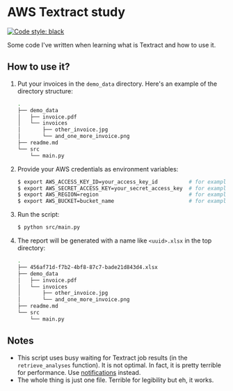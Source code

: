 # AWS Textract study

[![Code style: black](https://img.shields.io/badge/code%20style-black-000000.svg)](https://github.com/psf/black)

Some code I've written when learning what is Textract and how to use it.

## How to use it?

1. Put your invoices in the `demo_data` directory.
   Here's an example of the directory structure:
    ```sh
    .
    ├── demo_data
    │   ├── invoice.pdf
    │   └── invoices
    │       ├── other_invoice.jpg
    │       └── and_one_more_invoice.png
    ├── readme.md
    └── src
        └── main.py
    ```

2. Provide your AWS credentials as environment variables:
    ```sh
    $ export AWS_ACCESS_KEY_ID=your_access_key_id          # for example "AKIAIOSFODNN7EXAMPLE"
    $ export AWS_SECRET_ACCESS_KEY=your_secret_access_key  # for example "wJalrXUtnFEMI/K7MDENG/bPxRfiCYEXAMPLEKEY"
    $ export AWS_REGION=region                             # for example "us-east-1"
    $ export AWS_BUCKET=bucket_name                        # for example "my-textract-study-bucket"
    ```

3. Run the script:
    ```sh
    $ python src/main.py
    ```

4. The report will be generated with a name like `<uuid>.xlsx` in the top directory:
    ```sh
    .
    ├── 456af71d-f7b2-4bf8-87c7-bade21d843d4.xlsx
    ├── demo_data
    │   ├── invoice.pdf
    │   └── invoices
    │       ├── other_invoice.jpg
    │       └── and_one_more_invoice.png
    ├── readme.md
    └── src
        └── main.py
    ```

## Notes

- This script uses busy waiting for Textract job results (in the `retrieve_analyses` function). It is not optimal. In fact, it is pretty terrible for performance. Use [notifications](https://docs.aws.amazon.com/textract/latest/dg/api-async.html#:~:text=The%20completion%20status%20of%20the%20request%20is%20published%20to%20an%20Amazon%20Simple%20Notification%20Service%20(Amazon%20SNS)%20topic.) instead.
- The whole thing is just one file. Terrible for legibility but eh, it works.
